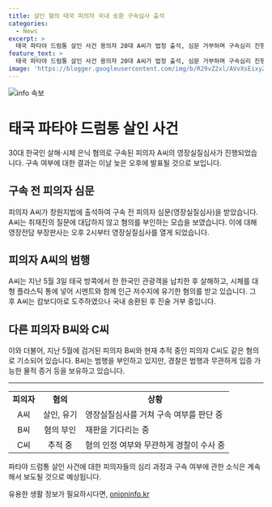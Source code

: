 ```yaml
---
title: 살인 혐의 태국 피의자 국내 송환 구속심사 출석
categories:
  - News
excerpt: >
  태국 파타야 드럼통 살인 사건 용의자 20대 A씨가 법정 출석, 심문 거부하며 구속심리 진행. 58일 만에 국내 송환된 A씨는 혐의 부인하고, 캄보디아 도주 5일만에 검거됐으며, 혐의 부인 중. 태국 상황에서 도주한 다른 피의자 B씨도 혐의 부인하며 재판 중. 경찰은 범행 증거 확인해 혐의 입증 예상, 나머지 피의자 C씨 추적 중.
feature_text: >
  태국 파타야 드럼통 살인 사건 용의자 20대 A씨가 법정 출석, 심문 거부하며 구속심리 진행. 58일 만에 국내 송환된 A씨는 혐의 부인하고, 캄보디아 도주 5일만에 검거됐으며, 혐의 부인 중. 태국 상황에서 도주한 다른 피의자 B씨도 혐의 부인하며 재판 중. 경찰은 범행 증거 확인해 혐의 입증 예상, 나머지 피의자 C씨 추적 중.
image: 'https://blogger.googleusercontent.com/img/b/R29vZ2xl/AVvXsEixyZcFfHzMRdzZMjFBmAUKJYCLCGyLL1o632UiGVXcaFdKo_bkvkuCioo0uUKlGfBVcT3P84aROyZIXSBEx3Aw5nCQ3pTgDom1WDC4m8eifvWiAmWEEVb4x6G_l8C0QH225ldMjyaFvpxGEBGNO37VmDTDMHGhJPq73UglMfDca1-0aw/s1600/blogspot.png'
---
```


<p><img src="https://blogger.googleusercontent.com/img/b/R29vZ2xl/AVvXsEixyZcFfHzMRdzZMjFBmAUKJYCLCGyLL1o632UiGVXcaFdKo_bkvkuCioo0uUKlGfBVcT3P84aROyZIXSBEx3Aw5nCQ3pTgDom1WDC4m8eifvWiAmWEEVb4x6G_l8C0QH225ldMjyaFvpxGEBGNO37VmDTDMHGhJPq73UglMfDca1-0aw/s1600/blogspot.png" alt="info 속보" /></p>

<h1>태국 파타야 드럼통 살인 사건</h1>

<p data-ke-size="size16">30대 한국인 살해·시체 은닉 혐의로 구속된 피의자 A씨의 영장실질심사가 진행되었습니다. 구속 여부에 대한 결과는 이날 늦은 오후에 발표될 것으로 보입니다. </p>

<h2 data-ke-size="size26">구속 전 피의자 심문</h2>

<p data-ke-size="size16">피의자 A씨가 창원지법에 출석하여 구속 전 피의자 심문(영장실질심사)을 받았습니다. A씨는 취재진의 질문에 대답하지 않고 혐의를 부인하는 모습을 보였습니다. 이에 대해 영장전담 부장판사는 오후 2시부터 영장실질심사를 열게 되었습니다.</p>

<h2 data-ke-size="size26">피의자 A씨의 범행</h2>

<p data-ke-size="size16">A씨는 지난 5월 3일 태국 방콕에서 한 한국인 관광객을 납치한 후 살해하고, 시체를 대형 플라스틱 통에 넣어 시멘트와 함께 인근 저수지에 유기한 혐의를 받고 있습니다. 그 후 A씨는 캄보디아로 도주하였으나 국내 송환된 후 진술 거부 중입니다.</p>

<h2 data-ke-size="size26">다른 피의자 B씨와 C씨</h2>

<p data-ke-size="size16">이와 더불어, 지난 5월에 검거된 피의자 B씨와 현재 추적 중인 피의자 C씨도 같은 혐의로 기소되어 있습니다. B씨는 범행을 부인하고 있지만, 경찰은 범행과 무관하게 입증 가능한 물적 증거 등을 보유하고 있습니다.</p>

<hr>

<table>
    <tr>
        <td style="text-align: center; height: 17px;"><b>피의자</b></td>
        <td style="text-align: center; height: 17px;"><b>혐의</b></td>
        <td style="text-align: center; height: 17px;"><b>상황</b></td>
    </tr>
    <tr>
        <td style="text-align: center;">A씨</td>
        <td style="text-align: center;">살인, 유기</td>
        <td>영장실질심사를 거쳐 구속 여부를 판단 중</td>
    </tr>
    <tr>
        <td style="text-align: center;">B씨</td>
        <td style="text-align: center;">혐의 부인</td>
        <td>재판을 기다리는 중</td>
    </tr>
    <tr>
        <td style="text-align: center;">C씨</td>
        <td style="text-align: center;">추적 중</td>
        <td>혐의 인정 여부와 무관하게 경찰이 수사 중</td>
    </tr>
</table>

<p data-ke-size="size16">파타야 드럼통 살인 사건에 대한 피의자들의 심리 과정과 구속 여부에 관한 소식은 계속해서 보도될 것으로 예상됩니다.</p>
유용한 생활 정보가 필요하시다면, <a href="https://onioninfo.kr" rel="dofollow">onioninfo.kr</a>


